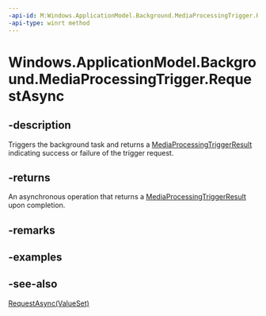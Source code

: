 ```yaml
---
-api-id: M:Windows.ApplicationModel.Background.MediaProcessingTrigger.RequestAsync
-api-type: winrt method
---
```


<!-- Method syntax
public Windows.Foundation.IAsyncOperation<Windows.ApplicationModel.Background.MediaProcessingTriggerResult> RequestAsync()
-->

# Windows.ApplicationModel.Background.MediaProcessingTrigger.RequestAsync

## -description
Triggers the background task and returns a [MediaProcessingTriggerResult](mediaprocessingtriggerresult.md) indicating success or failure of the trigger request.

## -returns
An asynchronous operation that returns a [MediaProcessingTriggerResult](mediaprocessingtriggerresult.md) upon completion.

## -remarks

## -examples

## -see-also
[RequestAsync(ValueSet)](mediaprocessingtrigger_requestasync_1089362155.md)